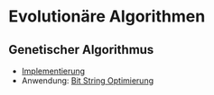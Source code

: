 # Evolutionäre Algorithmen

## Genetischer Algorithmus

+ [Implementierung](genetic_algorithm.py)
+ Anwendung: [Bit String Optimierung](bit_string_optimization.py)